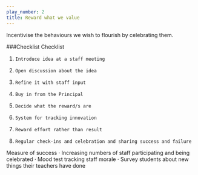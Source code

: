```yaml
---
play_number: 2
title: Reward what we value
---
```

 
Incentivise the behaviours we wish to flourish by celebrating them. 

###Checklist
Checklist
1.     Introduce idea at a staff meeting
2.     Open discussion about the idea
3.     Refine it with staff input
4.     Buy in from the Principal
5.     Decide what the reward/s are
6.     System for tracking innovation
7.     Reward effort rather than result
8.     Regular check-ins and celebration and sharing success and failure
 
Measure of success
·      Increasing numbers of staff participating and being celebrated
·      Mood test tracking staff morale
·      Survey students about new things their teachers have done
